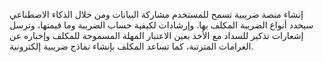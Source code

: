 إنشاء منصة ضريبية تسمح للمستخدم مشاركة البيانات ومن خلال الذكاء الاصطناعي سيحدد أنواع الضريبة المكلف بها. وإرشادات لكيفية حساب الضريبة وما قيمتها، وترسل إشعارات تذكير للسداد مع الأخذ بعين الاعتبار المهلة المسموحة للمكلف وإخباره عن الغرامات المترتبة، كما تساعد المكلف بإنشاء نماذج ضريبية إلكترونية.
